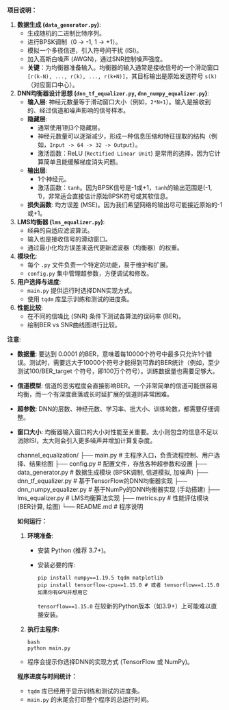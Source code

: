 **项目说明：**

1. **数据生成 (`data_generator.py`)**:
   - 生成随机的二进制比特序列。
   - 进行BPSK调制（0 -> -1, 1 -> +1）。
   - 模拟一个多径信道，引入符号间干扰 (ISI)。
   - 加入高斯白噪声 (AWGN)，通过SNR控制噪声强度。
   - **关键**：为均衡器准备输入。均衡器的输入通常是接收信号的一个滑动窗口 `[r(k-N), ..., r(k), ..., r(k+N)]`，其目标输出是原始发送符号 `s(k)`（对应窗口中心）。
2. **DNN均衡器设计思想 (`dnn_tf_equalizer.py`, `dnn_numpy_equalizer.py`)**:
   - **输入层**: 神经元数量等于滑动窗口大小（例如，`2*N+1`）。输入是接收到的、经过信道和噪声影响的信号样本。
   - **隐藏层**:
     - 通常使用1到3个隐藏层。
     - 神经元数量可以逐渐减少，形成一种信息压缩和特征提取的结构（例如，`Input -> 64 -> 32 -> Output`）。
     - 激活函数：ReLU (`Rectified Linear Unit`) 是常用的选择，因为它计算简单且能缓解梯度消失问题。
   - **输出层**:
     - 1个神经元。
     - 激活函数：`tanh`。因为BPSK信号是-1或+1，`tanh`的输出范围是(-1, 1)，非常适合直接估计原始BPSK符号或其软信息。
   - **损失函数**: 均方误差 (MSE)。因为我们希望网络的输出尽可能接近原始的-1或+1。
3. **LMS均衡器 (`lms_equalizer.py`)**:
   - 经典的自适应滤波算法。
   - 输入也是接收信号的滑动窗口。
   - 通过最小化均方误差来迭代更新滤波器（均衡器）的权重。
4. **模块化**:
   - 每个 `.py` 文件负责一个特定的功能，易于维护和扩展。
   - `config.py` 集中管理超参数，方便调试和修改。
5. **用户选择与进度**:
   - `main.py` 提供运行时选择DNN实现方式。
   - 使用 `tqdm` 库显示训练和测试的进度条。
6. **性能比较**:
   - 在不同的信噪比 (SNR) 条件下测试各算法的误码率 (BER)。
   - 绘制BER vs SNR曲线图进行比较。

**注意**:

- **数据量**: 要达到 0.0001 的BER，意味着每10000个符号中最多只允许1个错误。测试时，需要远大于10000个符号才能得到可靠的BER统计（例如，至少测试100/BER_target 个符号，即100万个符号）。训练数据量也需要足够大。

- **信道模型**: 信道的恶劣程度会直接影响BER。一个非常简单的信道可能很容易均衡，而一个有深度衰落或长时延扩展的信道则非常困难。

- **超参数**: DNN的层数、神经元数、学习率、批大小、训练轮数，都需要仔细调整。

- **窗口大小**: 均衡器输入窗口的大小对性能至关重要。太小则包含的信息不足以消除ISI，太大则会引入更多噪声并增加计算复杂度。

  channel_equalization/
  ├── main.py                     # 主程序入口，负责流程控制、用户选择、结果绘图
  ├── config.py                   # 配置文件，存放各种超参数和设置
  ├── data_generator.py           # 数据生成模块 (BPSK调制, 信道模拟, 加噪声)
  ├── dnn_tf_equalizer.py         # 基于TensorFlow的DNN均衡器实现
  ├── dnn_numpy_equalizer.py      # 基于NumPy的DNN均衡器实现 (手动搭建)
  ├── lms_equalizer.py            # LMS均衡算法实现
  ├── metrics.py                  # 性能评估模块 (BER计算, 绘图)
  └── README.md                   # 程序说明 

  **如何运行：**

  1. **环境准备**:

     - 安装 Python (推荐 3.7+)。

     - 安装必要的库:

       ```
       pip install numpy==1.19.5 tqdm matplotlib
       pip install tensorflow-cpu==1.15.0 # 或者 tensorflow==1.15.0 如果你有GPU并想用它
       ```

       `tensorflow==1.15.0` 在较新的Python版本（如3.9+）上可能难以直接安装。

  2. **执行主程序:**

       ```
       bash 
       python main.py
       ```

  - 程序会提示你选择DNN的实现方式 (TensorFlow 或 NumPy)。

  **程序进度与时间统计：**

  - `tqdm` 库已经用于显示训练和测试的进度条。
  - `main.py` 的末尾会打印整个程序的总运行时间。


